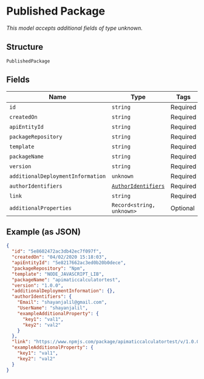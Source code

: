 
# Published Package

*This model accepts additional fields of type unknown.*

## Structure

`PublishedPackage`

## Fields

| Name | Type | Tags | Description |
|  --- | --- | --- | --- |
| `id` | `string` | Required | - |
| `createdOn` | `string` | Required | - |
| `apiEntityId` | `string` | Required | - |
| `packageRepository` | `string` | Required | - |
| `template` | `string` | Required | - |
| `packageName` | `string` | Required | - |
| `version` | `string` | Required | - |
| `additionalDeploymentInformation` | `unknown` | Required | - |
| `authorIdentifiers` | [`AuthorIdentifiers`](../../doc/models/author-identifiers.md) | Required | - |
| `link` | `string` | Required | - |
| `additionalProperties` | `Record<string, unknown>` | Optional | - |

## Example (as JSON)

```json
{
  "id": "5e8602472ac3db42ec7f097f",
  "createdOn": "04/02/2020 15:18:03",
  "apiEntityId": "5e8217662ac3ed0b20b0dece",
  "packageRepository": "Npm",
  "template": "NODE_JAVASCRIPT_LIB",
  "packageName": "apimaticcalculatortest",
  "version": "1.0.0",
  "additionalDeploymentInformation": {},
  "authorIdentifiers": {
    "Email": "shayanjalil@gmail.com",
    "UserName": "shayanjalil",
    "exampleAdditionalProperty": {
      "key1": "val1",
      "key2": "val2"
    }
  },
  "link": "https://www.npmjs.com/package/apimaticcalculatortest/v/1.0.0",
  "exampleAdditionalProperty": {
    "key1": "val1",
    "key2": "val2"
  }
}
```

